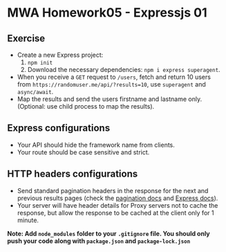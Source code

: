 # MWA Homework05 - Expressjs 01
## Exercise  
* Create a new Express project: 
  1. `npm init`
  2. Download the necessary dependencies: `npm i express superagent`.
* When you receive a `GET` request to `/users`, fetch and return 10 users from `https://randomuser.me/api/?results=10`, use `superagent` and `async/await`.
* Map the results and send the users firstname and lastname only. (Optional: use child process to map the results).
## Express configurations
* Your API should hide the framework name from clients.
* Your route should be case sensitive and strict.
## HTTP headers configurations
* Send standard pagination headers in the response for the next and previous results pages (check the [pagination docs](https://randomuser.me/documentation#pagination) and [Express docs](https://expressjs.com/en/5x/api.html#res.links)).
* Your server will have header details for Proxy servers not to cache the response, but allow the response to be cached at the client only for 1 minute.

**Note: Add `node_modules` folder to your `.gitignore` file. You should only push your code along with `package.json` and `package-lock.json`**
